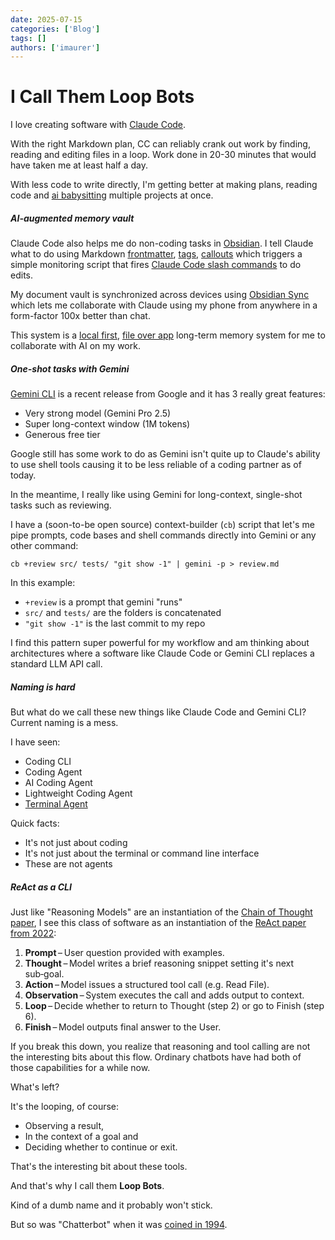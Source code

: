 ```yaml
---
date: 2025-07-15
categories: ['Blog']
tags: []
authors: ['imaurer']
---
```

# I Call Them Loop Bots

I love creating software with [Claude Code](https://docs.anthropic.com/en/docs/claude-code/overview).

With the right Markdown plan, CC can reliably crank out work by finding, reading and editing files in a loop. Work done in 20-30 minutes that would have taken me at least half a day.

With less code to write directly, I'm getting better at making plans, reading code and [ai babysitting](https://changelog.com/friends/96) multiple projects at once.

##### AI-augmented memory vault

Claude Code also helps me do non-coding tasks in [Obsidian](https://obsidian.md/). I tell Claude what to do using Markdown [frontmatter](https://help.obsidian.md/properties), [tags](https://help.obsidian.md/tags), [callouts](https://help.obsidian.md/callouts) which triggers a simple monitoring script that fires [Claude Code slash commands](https://docs.anthropic.com/en/docs/claude-code/slash-commands) to do edits. 

My document vault is synchronized across devices using [Obsidian Sync](https://obsidian.md/sync) which lets me collaborate with Claude using my phone from anywhere in a form-factor 100x better than chat.

This system is a [local first](https://lofi.so/), [file over app](https://stephango.com/file-over-app) long-term memory system for me to collaborate with AI on my work.

##### One-shot tasks with Gemini

[Gemini CLI](https://blog.google/technology/developers/introducing-gemini-cli-open-source-ai-agent/) is a recent release from Google and it has 3 really great features:

- Very strong model (Gemini Pro 2.5)
- Super long-context window (1M tokens)
- Generous free tier

Google still has some work to do as Gemini isn't quite up to Claude's ability to use shell tools causing it to be less reliable of a coding partner as of today.

In the meantime, I really like using Gemini for long-context, single-shot tasks such as reviewing. 

I have a (soon-to-be open source) context-builder (`cb`) script that let's me pipe prompts, code bases and shell commands directly into Gemini or any other command:

```
cb +review src/ tests/ "git show -1" | gemini -p > review.md
```

In this example:

- `+review` is a prompt that gemini "runs"
- `src/` and `tests/` are the folders is concatenated
- `"git show -1"` is the last commit to my repo

I find this pattern super powerful for my workflow and am thinking about architectures where a software like Claude Code or Gemini CLI replaces a standard LLM API call.

##### Naming is hard

But what do we call these new things like Claude Code and Gemini CLI? Current naming is a mess.

I have seen:

- Coding CLI
- Coding Agent
- AI Coding Agent
- Lightweight Coding Agent
- [Terminal Agent](https://simonwillison.net/2025/Jun/25/gemini-cli/)

Quick facts:

- It's not just about coding
- It's not just about the terminal or command line interface
- These are not agents

##### ReAct as a CLI

Just like "Reasoning Models" are an instantiation of the [Chain of Thought paper](https://arxiv.org/abs/2201.11903), I see this class of software as an instantiation of the [ReAct paper from 2022](https://arxiv.org/abs/2210.03629):

1. **Prompt** – User question provided with examples.
2. **Thought** – Model writes a brief reasoning snippet setting it's next sub‑goal.    
3. **Action** – Model issues a structured tool call (e.g. Read File).
4. **Observation** – System executes the call and adds output to context.
5. **Loop** – Decide whether to return to Thought (step 2) or go to Finish (step 6).
6. **Finish** – Model outputs final answer to the User.

If you break this down, you realize that reasoning and tool calling are not the interesting bits about this flow. Ordinary chatbots have had both of those capabilities for a while now.

What's left?

It's the looping, of course:

- Observing a result,
- In the context of a goal and
- Deciding whether to continue or exit.

That's the interesting bit about these tools.

And that's why I call them **Loop Bots**.

Kind of a dumb name and it probably won't stick.

But so was "Chatterbot" when it was [coined in 1994](https://www.interlogica.it/en/insight-en/chatbot-history/).
